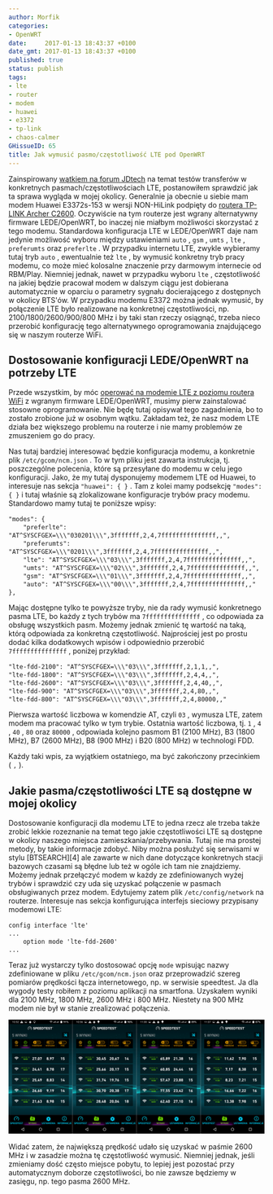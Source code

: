 ```yaml
---
author: Morfik
categories:
- OpenWRT
date:     2017-01-13 18:43:37 +0100
date_gmt: 2017-01-13 18:43:37 +0100
published: true
status: publish
tags:
- lte
- router
- modem
- huawei
- e3372
- tp-link
- chaos-calmer
GHissueID: 65
title: Jak wymusić pasmo/częstotliwość LTE pod OpenWRT
---
```


Zainspirowany [wątkiem na forum JDtech][1] na temat testów transferów w konkretnych
pasmach/częstotliwościach LTE, postanowiłem sprawdzić jak ta sprawa wygląda w mojej okolicy.
Generalnie ja obecnie u siebie mam modem Huawei E3372s-153 w wersji NON-HiLink podpięty do [routera
TP-LINK Archer C2600][2]. Oczywiście na tym routerze jest wgrany alternatywny firmware LEDE/OpenWRT,
bo inaczej nie miałbym możliwości skorzystać z tego modemu. Standardowa konfiguracja LTE w
LEDE/OpenWRT daje nam jedynie możliwość wyboru między ustawieniami `auto` , `gsm` , `umts` , `lte` ,
`preferumts` oraz `preferlte` . W przypadku internetu LTE, zwykle wybieramy tutaj tryb `auto` ,
ewentualnie też `lte` , by wymusić konkretny tryb pracy modemu, co może mieć kolosalne znaczenie
przy darmowym internecie od RBM/Play. Niemniej jednak, nawet w przypadku wyboru `lte` ,
częstotliwość na jakiej będzie pracował modem w dalszym ciągu jest dobierana automatycznie w
oparciu o parametry sygnału docierającego z dostępnych w okolicy BTS'ów. W przypadku modemu E3372
można jednak wymusić, by połączenie LTE było realizowane na konkretnej częstotliwości, np.
2100/1800/2600/900/800 MHz i by taki stan rzeczy osiągnąć, trzeba nieco przerobić konfigurację tego
alternatywnego oprogramowania znajdującego się w naszym routerze WiFi.

<!--more-->
## Dostosowanie konfiguracji LEDE/OpenWRT na potrzeby LTE

Przede wszystkim, by móc [operować na modemie LTE z poziomu routera WiFi][3] z wgranym firmware
LEDE/OpenWRT, musimy pierw zainstalować stosowne oprogramowanie. Nie będę tutaj opisywał tego
zagadnienia, bo to zostało zrobione już w osobnym wątku. Zakładam też, że nasz modem LTE działa bez
większego problemu na routerze i nie mamy problemów ze zmuszeniem go do pracy.

Nas tutaj bardziej interesować będzie konfiguracja modemu, a konkretnie plik `/etc/gcom/ncm.json` .
To w tym pliku jest zawarta instrukcja, tj. poszczególne polecenia, które są przesyłane do modemu w
celu jego konfiguracji. Jako, że my tutaj dysponujemy modemem LTE od Huawei, to interesuje nas
sekcja `"huawei": { }` . Tam z kolei mamy podsekcję `"modes": { }` i tutaj właśnie są zlokalizowane
konfiguracje trybów pracy modemu. Standardowo mamy tutaj te poniższe wpisy:

    "modes": {
        "preferlte": "AT^SYSCFGEX=\\\"030201\\\",3fffffff,2,4,7fffffffffffffff,,",
        "preferumts": "AT^SYSCFGEX=\\\"0201\\\",3fffffff,2,4,7fffffffffffffff,,",
        "lte": "AT^SYSCFGEX=\\\"03\\\",3fffffff,2,4,7fffffffffffffff,,",
        "umts": "AT^SYSCFGEX=\\\"02\\\",3fffffff,2,4,7fffffffffffffff,,",
        "gsm": "AT^SYSCFGEX=\\\"01\\\",3fffffff,2,4,7fffffffffffffff,,",
        "auto": "AT^SYSCFGEX=\\\"00\\\",3fffffff,2,4,7fffffffffffffff,,"
    },

Mając dostępne tylko te powyższe tryby, nie da rady wymusić konkretnego pasma LTE, bo każdy z tych
trybów ma `7fffffffffffffff` , co odpowiada za obsługę wszystkich pasm. Możemy jednak zmienić tę
wartość na taką, którą odpowiada za konkretną częstotliwość. Najprościej jest po prostu dodać kilka
dodatkowych wpisów i odpowiednio przerobić `7fffffffffffffff` , poniżej przykład:

    "lte-fdd-2100": "AT^SYSCFGEX=\\\"03\\\",3fffffff,2,1,1,,",
    "lte-fdd-1800": "AT^SYSCFGEX=\\\"03\\\",3fffffff,2,4,4,,",
    "lte-fdd-2600": "AT^SYSCFGEX=\\\"03\\\",3fffffff,2,4,40,,",
    "lte-fdd-900": "AT^SYSCFGEX=\\\"03\\\",3fffffff,2,4,80,,",
    "lte-fdd-800": "AT^SYSCFGEX=\\\"03\\\",3fffffff,2,4,80000,,"

Pierwsza wartość liczbowa w komendzie AT, czyli `03` , wymusza LTE, zatem modem ma pracować tylko w
tym trybie. Ostatnia wartość liczbowa, tj. `1` , `4` , `40` , `80` oraz `80000` , odpowiada kolejno
pasmom B1 (2100 MHz), B3 (1800 MHz), B7 (2600 MHz), B8 (900 MHz) i B20 (800 MHz) w technologi FDD.

Każdy taki wpis, za wyjątkiem ostatniego, ma być zakończony przecinkiem ( `,` ).

## Jakie pasma/częstotliwości LTE są dostępne w mojej okolicy

Dostosowanie konfiguracji dla modemu LTE to jedna rzecz ale trzeba także zrobić lekkie rozeznanie na
temat tego jakie częstotliwości LTE są dostępne w okolicy naszego miejsca zamieszkania/przebywania.
Tutaj nie ma prostej metody, by takie informacje zdobyć. Niby można posłużyć się serwisami w stylu
[BTSEARCH][4] ale zawarte w nich dane dotyczące konkretnych stacji bazowych czasami są błędne lub
też w ogóle ich tam nie znajdziemy. Możemy jednak przełączyć modem w każdy ze zdefiniowanych wyżej
trybów i sprawdzić czy uda się uzyskać połączenie w pasmach obsługiwanych przez modem. Edytujemy
zatem plik `/etc/config/network` na routerze. Interesuje nas sekcja konfigurująca interfejs
sieciowy przypisany modemowi LTE:

    config interface 'lte'
    ...
        option mode 'lte-fdd-2600'
    ...

Teraz już wystarczy tylko dostosować opcję `mode` wpisując nazwy zdefiniowane w pliku
`/etc/gcom/ncm.json` oraz przeprowadzić szereg pomiarów prędkości łącza internetowego, np. w
serwisie speedtest. Ja dla wygody testy robiłem z poziomu aplikacji na smartfona. Uzyskałem wyniki
dla 2100 MHz, 1800 MHz, 2600 MHz i 800 MHz. Niestety na 900 MHz modem nie był w stanie zrealizować
połączenia.

![czestotliwosc-pasmo-lte-test-openwrt-lede](/img/2017/01/001-czestotliwosc-pasmo-lte-test-openwrt-lede.png#huge)

Widać zatem, że największą prędkość udało się uzyskać w paśmie 2600 MHz i w zasadzie można tę
częstotliwość wymusić. Niemniej jednak, jeśli zmieniamy dość często miejsce pobytu, to lepiej jest
pozostać przy automatycznym doborze częstotliwości, bo nie zawsze będziemy w zasięgu, np. tego pasma
2600 MHz.

[1]: http://forum.jdtech.pl/Watek-wybor-czestotliwosci-lte-na-przykladzie-huawei-e3372
[2]: http://www.tp-link.com.pl/products/details/Archer-C2600.html
[3]: /post/modem-lte-pod-openwrt/
[3]: http://beta.btsearch.pl/
